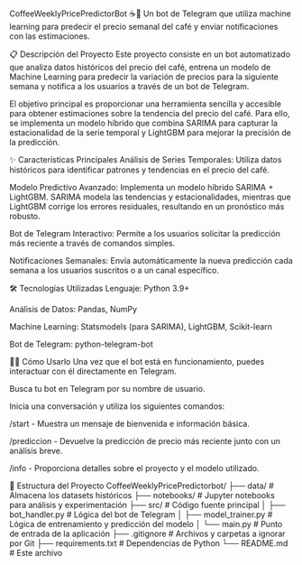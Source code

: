 CoffeeWeeklyPricePredictorBot ☕🤖
Un bot de Telegram que utiliza machine learning para predecir el precio semanal del café y enviar notificaciones con las estimaciones.

📋 Descripción del Proyecto
Este proyecto consiste en un bot automatizado que analiza datos históricos del precio del café, entrena un modelo de Machine Learning para predecir la variación de precios para la siguiente semana y notifica a los usuarios a través de un bot de Telegram.

El objetivo principal es proporcionar una herramienta sencilla y accesible para obtener estimaciones sobre la tendencia del precio del café. Para ello, se implementa un modelo híbrido que combina SARIMA para capturar la estacionalidad de la serie temporal y LightGBM para mejorar la precisión de la predicción.

✨ Características Principales
Análisis de Series Temporales: Utiliza datos históricos para identificar patrones y tendencias en el precio del café.

Modelo Predictivo Avanzado: Implementa un modelo híbrido SARIMA + LightGBM. SARIMA modela las tendencias y estacionalidades, mientras que LightGBM corrige los errores residuales, resultando en un pronóstico más robusto.

Bot de Telegram Interactivo: Permite a los usuarios solicitar la predicción más reciente a través de comandos simples.

Notificaciones Semanales: Envía automáticamente la nueva predicción cada semana a los usuarios suscritos o a un canal específico.

🛠️ Tecnologías Utilizadas
Lenguaje: Python 3.9+

Análisis de Datos: Pandas, NumPy

Machine Learning: Statsmodels (para SARIMA), LightGBM, Scikit-learn

Bot de Telegram: python-telegram-bot

🏃‍♂️ Cómo Usarlo
Una vez que el bot está en funcionamiento, puedes interactuar con él directamente en Telegram.

Busca tu bot en Telegram por su nombre de usuario.

Inicia una conversación y utiliza los siguientes comandos:

/start - Muestra un mensaje de bienvenida e información básica.

/prediccion - Devuelve la predicción de precio más reciente junto con un análisis breve.

/info - Proporciona detalles sobre el proyecto y el modelo utilizado.

📂 Estructura del Proyecto
CoffeeWeeklyPricePredictorbot/
├── data/                  # Almacena los datasets históricos
├── notebooks/             # Jupyter notebooks para análisis y experimentación
├── src/                   # Código fuente principal
│   ├── bot_handler.py     # Lógica del bot de Telegram
│   ├── model_trainer.py   # Lógica de entrenamiento y predicción del modelo
│   └── main.py            # Punto de entrada de la aplicación
├── .gitignore             # Archivos y carpetas a ignorar por Git
├── requirements.txt       # Dependencias de Python
└── README.md              # Este archivo
